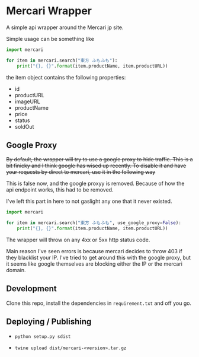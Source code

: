 # Mercari Wrapper

A simple api wrapper around the Mercari jp site.

Simple usage can be something like

```python
import mercari

for item in mercari.search("東方 ふもふも"):
    print("{}, {}".format(item.productName, item.productURL))
```

the item object contains the following properties:

- id
- productURL
- imageURL
- productName
- price
- status
- soldOut

## Google Proxy

~~By default, the wrapper will try to use a google proxy to hide traffic. This is a bit finicky and I think google has wised up recently. To disable it and have your requests by direct to mercari, use it in the following way~~

This is false now, and the google proxyy is removed. Because of how the api endpoint works, this had to be removed.

I've left this part in here to not gaslight any one that it never existed.

```python
import mercari

for item in mercari.search("東方 ふもふも", use_google_proxy=False):
    print("{}, {}".format(item.productName, item.productURL))
```

The wrapper will throw on any 4xx or 5xx http status code.

Main reason I've seen errors is because mercari decides to throw 403 if they blacklist your IP. I've tried to get around this with the google proxy, but it seems like google themselves are blocking either the IP or the mercari domain.


## Development

Clone this repo, install the dependencies in `requirement.txt` and off you go.

## Deploying / Publishing

- `python setup.py sdist`

- `twine upload dist/mercari-<version>.tar.gz`
